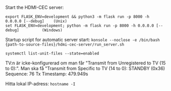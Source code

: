 Start the HDMI-CEC server:
```
export FLASK_ENV=development && python3 -m flask run -p 8000 -h 0.0.0.0 [--debug]    (Unix)
set FLASK_ENV=development; python -m flask run -p 8000 -h 0.0.0.0 [--debug]          (Windows)
```

Startup script for automatic server start:
`konsole --noclose -e /bin/bash {path-to-source-files}/hdmi-cec-server/run_server.sh`

`systemctl list-unit-files --state=enabled`

TV:n är icke-konfigurerad om man får "Transmit from Unregistered to TV (15 to 0):". Man ska få "Transmit from Specific to TV (14 to 0):
STANDBY (0x36)
Sequence: 76 Tx Timestamp: 479.949s

Hitta lokal IP-adress: `hostname -I`
